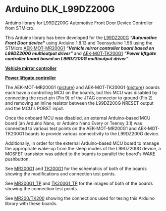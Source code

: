 # Arduino DLK_L99DZ200G
Arduino library for L99DZ200G Automotive Front Door Device Controller from STMicro.

This Arduino library has been developed for the 
[L99DZ200G](https://www.st.com/en/automotive-analog-and-power/l99dz200g.html)
**_"Automotive Front Door device"_** using Arduino 1.8.13 and Teensyduino 1.56 using
the STMicro [AEK-MOT-MR200G1](https://www.st.com/en/evaluation-tools/aek-mot-mr200g1.html)
**_"Vehicle mirror controller board based on L99DZ200G multioutput driver"_** and
[AEK-MOT-TK200G1](https://www.st.com/en/evaluation-tools/aek-mot-tk200g1.html)
**_"Power liftgate controller board based on L99DZ200G multioutput driver"_**.

**[Vehicle mirror controller](docs/AEK-MOT-MR200G1_Block.PNG)**

**[Power liftgate controller](docs/AEK-MOT-TK200G1_Diagram.png)**

The AEK-MOT-MR200G1 {[picture](docs/AEK-MOT-MR200G1.png)} and AEK-MOT-TK200G1
{[picture](docs/AEK-MOT-TK200G1.png)} boards each have a controlling MCU on the boards,
but this MCU was disabled by connecting the reset pin (Pin 9) of the JTAG connector to
ground (Pin 2) and removing an inline resistor between the L99DZ200G NRESET output and
the MCU's PORST input.

Once the onboard MCU was disabled, an external Arduino-based MCU board (an Arduino Nano,
or Arduino Nano Every or Teensy 3.1) was connected to various test points on the AEK-MOT-MR200G1
and AEK-MOT-TK200G1 boards to provide various connectivity to the L99DZ200G device.

Additionally, in order for the external Arduino-based MCU board to manage the appropriate
wake-up from the sleep modes of the L99DZ200G device, a MOSFET transistor was added to the
boards to parallel the board's WAKE pushbutton.

See [MR200G1](docs/MR200G1_.S01.pdf) and [TK200G1](docs/TK200G1_.S01.pdf) for the schematics
of both of the boards showing the modifications and connection test points.

See [MR200G1_TP](docs/AEK-MOT-MR200G1_TP.png) and [TK200G1_TP](docs/AEK-MOT-TK200G1_TP.png)
for the images of both of the boards showing the connection test points.

See [MR200/TK200](docs/MR200_TK200-MCU%20Wiring.pdf) showing the connections used for tesing
this Arduino library with these boards.


